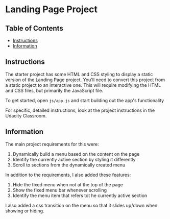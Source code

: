 # Landing Page Project

## Table of Contents

* [Instructions](#instructions)
* [Information](#information)

## Instructions

The starter project has some HTML and CSS styling to display a static version of the Landing Page project. You'll need to convert this project from a static project to an interactive one. This will require modifying the HTML and CSS files, but primarily the JavaScript file.

To get started, open `js/app.js` and start building out the app's functionality

For specific, detailed instructions, look at the project instructions in the Udacity Classroom.

## Information

The main project requirements for this were:
1. Dynamically build a menu based on the content on the page
2. Identify the currently active section by styling it differently
3. Scroll to sections from the dynamically created menu

In addition to the requirements, I also added these features:
1. Hide the fixed menu when not at the top of the page
2. Show the fixed menu bar whenever scrolling
3. Identify the menu item that refers tot he currently active section

I also added a css transition on the menu so that it slides up/down when showing or hiding.
